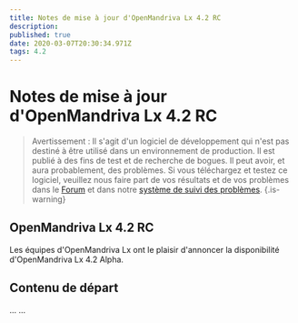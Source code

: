 ```yaml
---
title: Notes de mise à jour d'OpenMandriva Lx 4.2 RC
description: 
published: true
date: 2020-03-07T20:30:34.971Z
tags: 4.2
---
```


# Notes de mise à jour d'OpenMandriva Lx 4.2 RC

> Avertissement : Il s'agit d'un logiciel de développement qui n'est pas destiné à être utilisé dans un environnement de production. Il est publié à des fins de test et de recherche de bogues. Il peut avoir, et aura probablement, des problèmes. Si vous téléchargez et testez ce logiciel, veuillez nous faire part de vos résultats et de vos problèmes dans le [Forum](http://forum.openmandriva.org/) et dans notre [système de suivi des problèmes](http://issues.openmandriva.org/).
{.is-warning}


## OpenMandriva Lx 4.2 RC
Les équipes d'OpenMandriva Lx ont le plaisir d'annoncer la disponibilité d'OpenMandriva Lx 4.2 Alpha.


## Contenu de départ
...
... 
